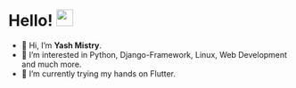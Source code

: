 # Hello! <img src="https://raw.githubusercontent.com/MartinHeinz/MartinHeinz/master/wave.gif" width="30px">

- 👋 Hi, I’m **Yash Mistry**.
- 👀 I’m interested in Python, Django-Framework, Linux, Web Development and much more.
- 🌱 I’m currently trying my hands on Flutter.
<!-- - 📫 You can find me on [![Twitter][1.2]][1], [![LinkedIn][2.2]][2].  -->



<!-- Icons -->

[1.2]: http://i.imgur.com/wWzX9uB.png (twitter icon without padding)
[2.2]: https://raw.githubusercontent.com/MartinHeinz/MartinHeinz/master/linkedin-3-16.png (LinkedIn icon without padding)

<!-- Links to your social media accounts -->

[1]: https://twitter.com/thatyash_
[2]: https://www.linkedin.com/in/yash-mistry-80b836149/

<!-- - 💞️ I’m looking to collaborate on ... -->


<!---
m-yash/m-yash is a ✨ special ✨ repository because its `README.md` (this file) appears on your GitHub profile.
You can click the Preview link to take a look at your changes.
--->
